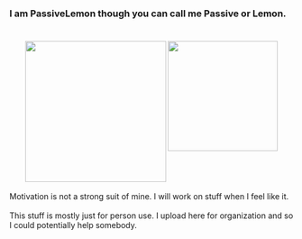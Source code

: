 #
### I am PassiveLemon though you can call me Passive or Lemon. </br>
#
<p align=center>
  <a>
    <img height=250 src="https://github-readme-stats.vercel.app/api?username=PassiveLemon&bg_color=0D1117&card_width=170&text_color=c9d1d9&hide_border=true&show_icons=true&icon_color=2f80ed&">
    <img align=top height=195 src="https://github-readme-stats.vercel.app/api/top-langs/?username=PassiveLemon&layout=compact&bg_color=0D1117&card_width=100&text_color=c9d1d9&hide_border=true&">
  </a>
</p>
Motivation is not a strong suit of mine. I will work on stuff when I feel like it. </br>
</br>
This stuff is mostly just for person use. I upload here for organization and so I could potentially help somebody. </br>

